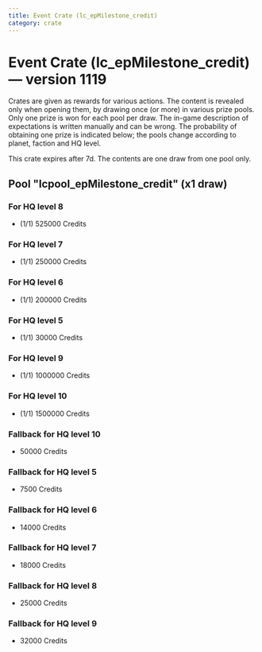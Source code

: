 ```yaml
---
title: Event Crate (lc_epMilestone_credit)
category: crate
---
```


# Event Crate (lc_epMilestone_credit) — version 1119

Crates are given as rewards for various actions. The content is revealed only when opening them, by drawing once (or more) in various prize pools. Only one prize is won for each pool per draw. The in-game description of expectations is written manually and can be wrong. The probability of obtaining one prize is indicated below; the pools change according to planet, faction and HQ level.

This crate expires after 7d. The contents are one draw from one pool only.

## Pool "lcpool_epMilestone_credit" (x1 draw)

### For HQ level 8

  * (1/1) 525000 Credits

### For HQ level 7

  * (1/1) 250000 Credits

### For HQ level 6

  * (1/1) 200000 Credits

### For HQ level 5

  * (1/1) 30000 Credits

### For HQ level 9

  * (1/1) 1000000 Credits

### For HQ level 10

  * (1/1) 1500000 Credits

### Fallback for HQ level 10

  * 50000 Credits

### Fallback for HQ level 5

  * 7500 Credits

### Fallback for HQ level 6

  * 14000 Credits

### Fallback for HQ level 7

  * 18000 Credits

### Fallback for HQ level 8

  * 25000 Credits

### Fallback for HQ level 9

  * 32000 Credits